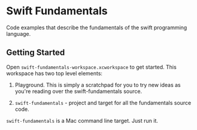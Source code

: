 # Swift Fundamentals #

Code examples that describe the fundamentals of the swift programming language.

## Getting Started ##

Open `swift-fundamentals-workspace.xcworkspace` to get started. This workspace
has two top level elements:

1. Playground. This is simply a scratchpad for you to try new ideas as you're
   reading over the swift-fundamentals source.

2. `swift-fundamentals` - project and target for all the fundamentals source
   code.

`swift-fundamentals` is a Mac command line target. Just run it.



